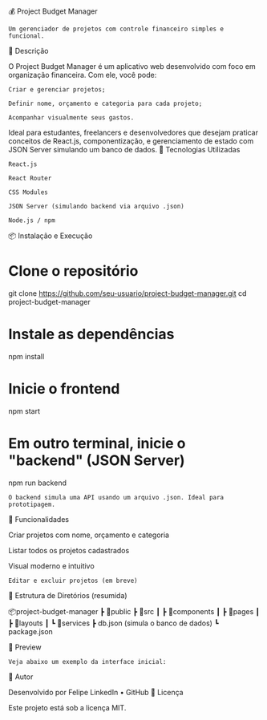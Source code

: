 💰 Project Budget Manager

    Um gerenciador de projetos com controle financeiro simples e funcional.

📌 Descrição

O Project Budget Manager é um aplicativo web desenvolvido com foco em organização financeira. Com ele, você pode:

    Criar e gerenciar projetos;

    Definir nome, orçamento e categoria para cada projeto;

    Acompanhar visualmente seus gastos.

Ideal para estudantes, freelancers e desenvolvedores que desejam praticar conceitos de React.js, componentização, e gerenciamento de estado com JSON Server simulando um banco de dados.
🚀 Tecnologias Utilizadas

    React.js

    React Router

    CSS Modules

    JSON Server (simulando backend via arquivo .json)

    Node.js / npm

📦 Instalação e Execução

# Clone o repositório
git clone https://github.com/seu-usuario/project-budget-manager.git
cd project-budget-manager

# Instale as dependências
npm install

# Inicie o frontend
npm start

# Em outro terminal, inicie o "backend" (JSON Server)
npm run backend

    O backend simula uma API usando um arquivo .json. Ideal para prototipagem.

🧪 Funcionalidades

Criar projetos com nome, orçamento e categoria

Listar todos os projetos cadastrados

Visual moderno e intuitivo

    Editar e excluir projetos (em breve)

📁 Estrutura de Diretórios (resumida)

📦project-budget-manager
 ┣ 📂public
 ┣ 📂src
 ┃ ┣ 📂components
 ┃ ┣ 📂pages
 ┃ ┣ 📂layouts
 ┃ ┗ 📂services
 ┣ db.json (simula o banco de dados)
 ┗ package.json

📸 Preview

    Veja abaixo um exemplo da interface inicial:

🧠 Autor

Desenvolvido por Felipe
LinkedIn • GitHub
📃 Licença

Este projeto está sob a licença MIT.
